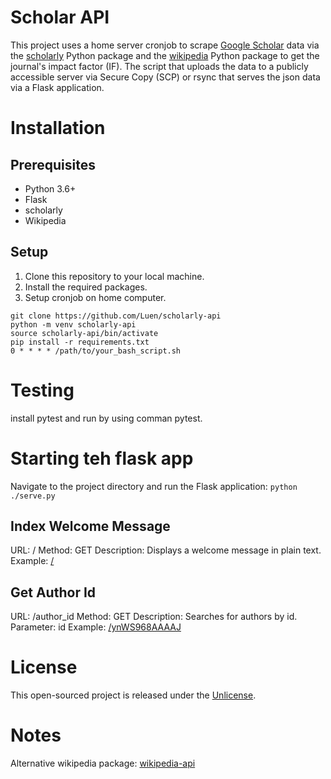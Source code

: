 # Scholar API

This project uses a home server cronjob to scrape [Google Scholar](https://scholar.google.com.au/) data via the [scholarly](https://github.com/scholarly-python-package/scholarly) Python package and the [wikipedia](https://github.com/goldsmith/Wikipedia) Python package to get the journal's impact factor (IF). The script that uploads the data to a publicly accessible server via Secure Copy (SCP) or rsync that serves the json data via a Flask application.

# Installation

## Prerequisites
- Python 3.6+
- Flask
- scholarly
- Wikipedia

## Setup
1. Clone this repository to your local machine.
2. Install the required packages.
3. Setup cronjob on home computer.

```
git clone https://github.com/Luen/scholarly-api
python -m venv scholarly-api
source scholarly-api/bin/activate
pip install -r requirements.txt
0 * * * * /path/to/your_bash_script.sh
```

# Testing
install pytest and run by using comman pytest. 

# Starting teh flask app
Navigate to the project directory and run the Flask application:
`python ./serve.py`

## Index Welcome Message
URL: /
Method: GET
Description: Displays a welcome message in plain text.
Example: [/](http://127.0.0.1:5000/)

## Get Author Id
URL: /author_id
Method: GET
Description: Searches for authors by id.
Parameter: id
Example: [/ynWS968AAAAJ](http://127.0.0.1:5000/ynWS968AAAAJ)


# License
This open-sourced project is released under the [Unlicense](http://unlicense.org/).

# Notes 
Alternative wikipedia package: [wikipedia-api](https://github.com/martin-majlis/Wikipedia-API)